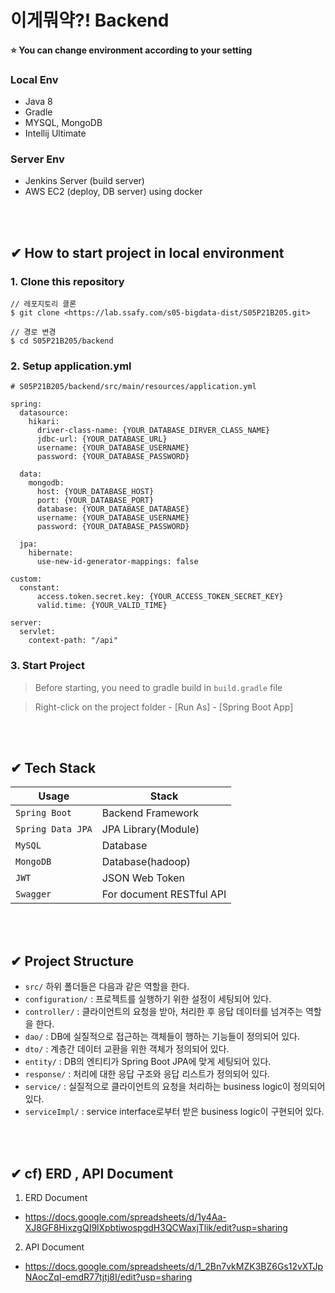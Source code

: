 # 이게뭐약?! Backend

#### :star: You can change environment according to your setting
### Local Env
- Java 8
- Gradle
- MYSQL, MongoDB
- Intellij Ultimate

### Server Env
- Jenkins Server (build server)
- AWS EC2 (deploy, DB server) using docker

<br><br>

## ✔ How to start project in local environment
### 1. Clone this repository
```
// 레포지토리 클론
$ git clone <https://lab.ssafy.com/s05-bigdata-dist/S05P21B205.git>

// 경로 변경
$ cd S05P21B205/backend
```

### 2. Setup application.yml
```
# S05P21B205/backend/src/main/resources/application.yml

spring:
  datasource:
    hikari:
      driver-class-name: {YOUR_DATABASE_DIRVER_CLASS_NAME}
      jdbc-url: {YOUR_DATABASE_URL}
      username: {YOUR_DATABASE_USERNAME}
      password: {YOUR_DATABASE_PASSWORD}

  data:
    mongodb:
      host: {YOUR_DATABASE_HOST}
      port: {YOUR_DATABASE_PORT}
      database: {YOUR_DATABASE_DATABASE}
      username: {YOUR_DATABASE_USERNAME}
      password: {YOUR_DATABASE_PASSWORD}

  jpa:
    hibernate:
      use-new-id-generator-mappings: false

custom:
  constant:
      access.token.secret.key: {YOUR_ACCESS_TOKEN_SECRET_KEY}
      valid.time: {YOUR_VALID_TIME}

server:
  servlet:
    context-path: "/api"
```

### 3. Start Project
> Before starting, you need to gradle build in `build.gradle` file

> Right-click on the project folder - [Run As] - [Spring Boot App] 

<br><br>

## ✔ Tech Stack
| Usage               | Stack                    |
| ------------------- | ------------------------ |
| `Spring Boot`       | Backend Framework        |
| `Spring Data JPA`   | JPA Library(Module)      |
| `MySQL`             | Database                 |
| `MongoDB`           | Database(hadoop)         |
| `JWT`               | JSON Web Token           |
| `Swagger`           | For document RESTful API |

<br><br>

## ✔ Project Structure
- `src/` 하위 폴더들은 다음과 같은 역할을 한다.
- `configuration/` : 프로젝트를 실행하기 위한 설정이 세팅되어 있다.
- `controller/` : 클라이언트의 요청을 받아, 처리한 후 응답 데이터를 넘겨주는 역할을 한다.
- `dao/` : DB에 실질적으로 접근하는 객체들이 행하는 기능들이 정의되어 있다.
- `dto/` : 계층간 데이터 교환을 위한 객체가 정의되어 있다.
- `entity/` : DB의 엔티티가 Spring Boot JPA에 맞게 세팅되어 있다.
- `response/` : 처리에 대한 응답 구조와 응답 리스트가 정의되어 있다.
- `service/` : 실질적으로 클라이언트의 요청을 처리하는 business logic이 정의되어 있다.
- `serviceImpl/` :  service interface로부터 받은 business logic이 구현되어 있다.

<br><br>

## ✔ cf) ERD , API Document
1. ERD Document
- https://docs.google.com/spreadsheets/d/1y4Aa-XJ8GF8HixzgQI9lXpbtiwospgdH3QCWaxjTlik/edit?usp=sharing
2. API Document
- https://docs.google.com/spreadsheets/d/1_2Bn7vkMZK3BZ6Gs12vXTJpNAocZqI-emdR77tjtj8I/edit?usp=sharing
